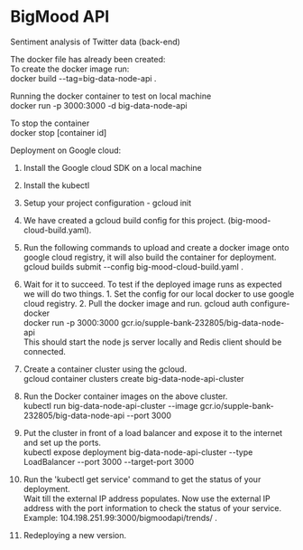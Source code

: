 # BigMood API #  
Sentiment analysis of Twitter data (back-end)  

The docker file has already been created:  
To create the docker image run:  
docker build --tag=big-data-node-api .  

Running the docker container to test on local machine  
docker run -p 3000:3000 -d big-data-node-api  

To stop the container  
docker stop [container id]  

Deployment on Google cloud:  
1. Install the Google cloud SDK on a local machine  
2. Install the kubectl  
3. Setup your project configuration - gcloud init  
4. We have created a gcloud build config for this project. (big-mood-cloud-build.yaml).  
5. Run the following commands to upload and create a docker image onto google cloud registry, it will also build the container for deployment.
gcloud builds submit --config big-mood-cloud-build.yaml .  
6. Wait for it to succeed. To test if the deployed image runs as expected we will do two things. 1. Set the config for our local docker to use google cloud registry. 2. Pull the docker image and run.
gcloud auth configure-docker  
docker run -p 3000:3000 gcr.io/supple-bank-232805/big-data-node-api  
This should start the node js server locally and Redis client should be connected.  
7. Create a container cluster using the gcloud.  
gcloud container clusters create big-data-node-api-cluster  
8. Run the Docker container images on the above cluster.  
kubectl run big-data-node-api-cluster --image gcr.io/supple-bank-232805/big-data-node-api --port 3000  
9. Put the cluster in front of a load balancer and expose it to the internet and set up the ports.  
kubectl expose deployment big-data-node-api-cluster --type LoadBalancer --port 3000 --target-port 3000  

10. Run the 'kubectl get service' command to get the status of your deployment.  
Wait till the external IP address populates. Now use the external IP address with the port information to check the status of your service.  
Example: 104.198.251.99:3000/bigmoodapi/trends/ . 

11. Redeploying a new version.  


